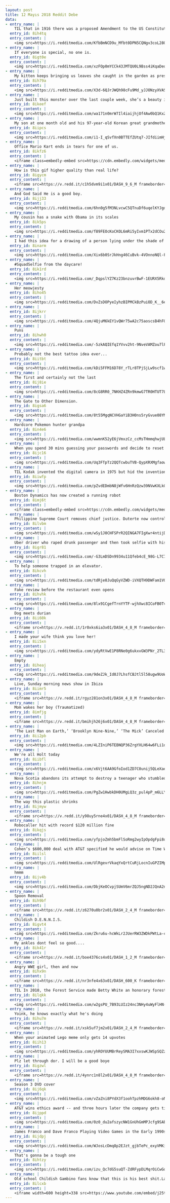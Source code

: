 ```yaml
---
layout: post
title: 12 Mayıs 2018 Reddit Debe
data:
- entry_name: |
    TIL that in 1916 there was a proposed Amendment to the US Constitution that would put all acts of war to a national vote, and anyone voting yes would have to register as a volunteer for service in the United States Army.
  entry_id: 8ih4tq
  entry_content: |
    <img src=https://i.redditmedia.com/KfbBmNCD9u_Mfbt0DPN5CQNgv3coL28QcwiF6t5nQXs.jpg?s=a4bf808671fbac8af728633458b7ede0 frameborder=0>
- entry_name: |
    If everyone is special, no one is.
  entry_id: 8igt0e
  entry_content: |
    <img src=https://i.redditmedia.com/xzFOp0mYCCk43JMTQU0L9Bss4iKqaDeqXdBQErMeLmo.jpg?s=70a35ffffd76c26908ca630c657168dc frameborder=0>
- entry_name: |
    My kitten keeps bringing us leaves she caught in the garden as presents. Today she was especially proud of this Very Big One.
  entry_id: 8ih79a
  entry_content: |
    <img src=https://i.redditmedia.com/X3d-6QJrJWQh98cFu9Md_yJJONzyXVAS4ZzL0pDM-Ds.jpg?s=762fa3283f545e9ed8a89d2978fb6523 frameborder=0>
- entry_name: |
    Just built this monster over the last couple week, she’s a beauty if I do say so myself!
  entry_id: 8ikeef
  entry_content: |
    <img src=https://i.redditmedia.com/wa171n0mrW7Il4iaijhjOf4Aw0bQ1KxZrLmr-za1Pf0.jpg?s=3b53c9c054e160d6240b9868f4519ea4 frameborder=0>
- entry_name: |
    My son at one month old and his 97-year-old Korean great grandmother
  entry_id: 8iipcs
  entry_content: |
    <img src=https://i.redditmedia.com/i1-I_qSvfXn0BTTEfZUtq7-JIfdiimHj9tJ5WGndr3c.jpg?s=faf3efbbf34716e26fdfc0039f40be64 frameborder=0>
- entry_name: |
    Office Mario Kart ends in tears for one of us.
  entry_id: 8ikfz6
  entry_content: |
    <iframe class=embedly-embed src=https://cdn.embedly.com/widgets/media.html?src=https%3A%2F%2Fgfycat.com%2Fifr%2FTiredJitteryEstuarinecrocodile&url=https%3A%2F%2Fgfycat.com%2FTiredJitteryEstuarinecrocodile&image=https%3A%2F%2Fthumbs.gfycat.com%2FTiredJitteryEstuarinecrocodile-size_restricted.gif&key=522baf40bd3911e08d854040d3dc5c07&type=text%2Fhtml&schema=gfycat width=600 height=338 scrolling=no frameborder=0 allowfullscreen></iframe>
- entry_name: |
    How is this gif higher quality than real life?
  entry_id: 8igycm
  entry_content: |
    <iframe src=https://v.redd.it/c1h5dvm9i1x01/DASH_9_6_M frameborder=0></iframe>
- entry_name: |
    And God Said He is a good boy.
  entry_id: 8ijj33
  entry_content: |
    <img src=https://i.redditmedia.com/6hn0g5fM3NLvcwC5QTnuDf6uqelKYJgdQIWqUyJoxks.jpg?s=cbc1aeed6952bf0ae249a938ac7391dc frameborder=0>
- entry_name: |
    My cousin has a snake with Obama in its scales
  entry_id: 8ik5ps
  entry_content: |
    <img src=https://i.redditmedia.com/f89FEOcKoCKOL6mRi5yIvm1PTx2dCOu2Rh8bFwe49Tc.jpg?s=6c8ca27d02b4e51cee8da5d000d066a2 frameborder=0>
- entry_name: |
    I had this idea for a drawing of a person lying under the shade of a tree, but all the areas in the shadow are carved out. Pleased with how it turned out and wanted to share here.
  entry_id: 8inarm
  entry_content: |
    <img src=https://i.redditmedia.com/Xix6b0SrJkHng46CuBvk-4VOnnoNQl-F9GOzHtnAXdA.jpg?s=03604137a41ff87165e778e94ee0bf70 frameborder=0>
- entry_name: |
    #SquadSelfie from the daycare!
  entry_id: 8ik1rd
  entry_content: |
    <img src=https://i.redditmedia.com/_DqpslYZ7Kz23bnzuvrBwF-1EURX5Rkdh98Mb9ioC7o.jpg?s=26ec4cdcbdd34ec7c258bad5210bbef8 frameborder=0>
- entry_name: |
    Her meowjesty
  entry_id: 8iho45
  entry_content: |
    <img src=https://i.redditmedia.com/DvZsDOPyeIyhzBIPMCkBzPuiOD_K__6e9V6SzpyJpII.jpg?s=df65c721a3e6cab39cce54d8e16d70d9 frameborder=0>
- entry_name: |
  entry_id: 8ijkrr
  entry_content: |
    <img src=https://i.redditmedia.com/4QjuM6kEY1vQWr75wA2c75aoscsB4hFQiWQ9WpuNKeg.png?s=b6e4e5ec563e78093f87bfc52827083d frameborder=0>
- entry_name: |
    Puns
  entry_id: 8ihwh0
  entry_content: |
    <img src=https://i.redditmedia.com/-5zkAQIEfq1YVvv2ht-9NveVAMZou7lFJVMbvpVNyu4.jpg?s=5b7eea34a2cdc99e7b491ed3db25b3e7 frameborder=0>
- entry_name: |
    Probably not the best tattoo idea ever...
  entry_id: 8iitbt
  entry_content: |
    <img src=https://i.redditmedia.com/kDi5FFM16D78Y_rTLr8TPjSjLw9scf1wppSgpYDPO5E.jpg?s=3454a55383f33c9d5789b9cfafa18893 frameborder=0>
- entry_name: |
    The first and certainly not the last
  entry_id: 8ij8ie
  entry_content: |
    <img src=https://i.redditmedia.com/8cG8RR0_7NKHZ4ZRn9kmwG7TR0HTUT7LhEeKLDFSwWU.jpg?s=2222d5efb65f9b76f45965bb8c0eb8fb frameborder=0>
- entry_name: |
    The Gate to Other Dimension.
  entry_id: 8igsa6
  entry_content: |
    <img src=https://i.redditmedia.com/8t55MgqNCVHGaYiB3H0ns5ryGvue08YMk3-aCI2BqRM.jpg?s=ea2b3c098934ee1d875cb9249f51b350 frameborder=0>
- entry_name: |
    Hardcore Pokemon hunter grandpa
  entry_id: 8in4e6
  entry_content: |
    <img src=https://i.redditmedia.com/wwmnK52yE6jVmxzCz_ccMsTHmmqhwjULq7Jf96MXc4c.jpg?s=793714ce0f17ab7a4a8fbc0a51d9f6e9 frameborder=0>
- entry_name: |
    When you spend 30 mins guessing your passwords and decide to reset it and this happens
  entry_id: 8ijc16
  entry_content: |
    <img src=https://i.redditmedia.com/Uq3FTpTz2QQTcwbuTVB-QypXRXMgfaowFrVq20bTu0o.png?s=a4b7d3717c1f633bd3f3882782097a06 frameborder=0>
- entry_name: |
    TIL Kodak invented the digital camera in 1975 but hid the invention because they feared it would jeopardize photographic film sales
  entry_id: 8iiwfp
  entry_content: |
    <img src=https://i.redditmedia.com/pZvdEDmbN8jWfv6HnRzQzw39NVwKXLkGxfehHXwwhfk.jpg?s=900652cf1f77728dc3f56052c1e6ea71 frameborder=0>
- entry_name: |
    Boston Dynamics has now created a running robot
  entry_id: 8imj6t
  entry_content: |
    <iframe class=embedly-embed src=https://cdn.embedly.com/widgets/media.html?src=https%3A%2F%2Fgfycat.com%2Fifr%2FUniformAdmiredHydra&url=https%3A%2F%2Fgfycat.com%2FUniformAdmiredHydra&image=https%3A%2F%2Fthumbs.gfycat.com%2FUniformAdmiredHydra-size_restricted.gif&key=2aa3c4d5f3de4f5b9120b660ad850dc9&type=text%2Fhtml&schema=gfycat width=600 height=338 scrolling=no frameborder=0 allowfullscreen></iframe>
- entry_name: |
    Philippine Supreme Court removes chief justice. Duterte now controls all the branches of the government.
  entry_id: 8ilvbm
  entry_content: |
    <img src=https://i.redditmedia.com/wSy1J0CHFSPrR2QINGA7FIgXwr4ntijD-yz3im1NAek.jpg?s=cc62fd8845bf527ebe3719306657cfad frameborder=0>
- entry_name: |
    Uber driver who raped drunk passenger and then took selfie with his victim jailed for 12 years
  entry_id: 8igr81
  entry_content: |
    <img src=https://i.redditmedia.com/-G3LmDSDn9934u11Qfeb4cE_98G-L7C7a-1PNXeWk-4.jpg?s=eb3260ea2e7ede51ce9a191ffba3c8b6 frameborder=0>
- entry_name: |
    To help someone trapped in an elevator.
  entry_id: 8ikcvh
  entry_content: |
    <img src=https://i.redditmedia.com/tdRje0JuQqGyVZWD-iVXQTH9DWFam1V0Bv3hHVb5qCU.jpg?s=8a9705afeffd63f11f8262c3c4bb1e35 frameborder=0>
- entry_name: |
    Fake review before the restaurant even opens
  entry_id: 8ihvhk
  entry_content: |
    <img src=https://i.redditmedia.com/8lx91CgefTrnYYTF-wjhXwc8ICoFB0TvHv3dBYhRDZY.jpg?s=0521887f93e0fa1a620fe2a2d74fdb3a frameborder=0>
- entry_name: |
    Dog meets durian
  entry_id: 8ii60k
  entry_content: |
    <iframe src=https://v.redd.it/1r0xks6ia3x01/DASH_4_8_M frameborder=0></iframe>
- entry_name: |
    I made your wife think you love her!
  entry_id: 8ii5xn
  entry_content: |
    <img src=https://i.redditmedia.com/ydyRtVwE1P8RNe0g6ukxvGW3PNr_2TL3ukwKPRK-3P8.jpg?s=a8ec347c2311c7a659e12570e1f6905f frameborder=0>
- entry_name: |
    Empty
  entry_id: 8iheaj
  entry_content: |
    <img src=https://i.redditmedia.com/9deZJk_Id0J7LhsfCBJtl5l58ugw9UoWx2xp6_d1X7c.gif?fm=jpg&s=6662525f9b8bbc93f3659862b35f1387 frameborder=0>
- entry_name: |
    Live, Sunday morning news show in Ibiza
  entry_id: 8iimr5
  entry_content: |
    <iframe src=https://v.redd.it/rgyz281on3x01/DASH_4_8_M frameborder=0></iframe>
- entry_name: |
    Mom wakes her boy (Traumatized)
  entry_id: 8imfjg
  entry_content: |
    <iframe src=https://v.redd.it/bmihjh26j6x01/DASH_4_8_M frameborder=0></iframe>
- entry_name: |
    ‘The Last Man on Earth,’ ‘Brooklyn Nine-Nine,’ ‘The Mick’ Canceled at Fox
  entry_id: 8ii2pb
  entry_content: |
    <img src=https://i.redditmedia.com/4LZIniP6TEBNQP36ZrgYXLH64w6FLi1qdVfL2hayZJ8.jpg?s=a3bf1bf813f58f17f4a377e15d6aa3cf frameborder=0>
- entry_name: |
    We're all Holt today
  entry_id: 8iibfl
  entry_content: |
    <img src=https://i.redditmedia.com/x6Vjt6AA9GfoIod1ZD7C0unij5QLeXaeSjgHwTydzJk.png?s=26cdf4c830e938bfe67917b22f83ac4a frameborder=0>
- entry_name: |
    Nova Scotia abandons its attempt to destroy a teenager who stumbled on a wide-open directory of sensitive information
  entry_id: 8ihnjm
  entry_content: |
    <img src=https://i.redditmedia.com/PgZw1HwbkDH0UMgLQ3z_pul4pP_m6LLY4LnybsVwBQY.jpg?s=5e1290b675ca2bbdab6defa8eced6131 frameborder=0>
- entry_name: |
    The way this plastic shrinks
  entry_id: 8ijmyw
  entry_content: |
    <iframe src=https://v.redd.it/y98uy5rne4x01/DASH_4_8_M frameborder=0></iframe>
- entry_name: |
    Robocaller hit with record $120 million fine
  entry_id: 8ikqjs
  entry_content: |
    <img src=https://i.redditmedia.com/yfpjoZmh5bmFlSoRmg2wyIpOpdgFpi8ooL4Eazg2URQ.jpg?s=35b464aa729cc635c399ac547d123787 frameborder=0>
- entry_name: |
    Cohen’s $600,000 deal with AT&T specified he would advise on Time Warner merger, internal company records show
  entry_id: 8iilsl
  entry_content: |
    <img src=https://i.redditmedia.com/UlRgevrVkaqYxQrtCuRjLocnIuGPZIMp-2Cw3KfH5lI.jpg?s=3860c4e9b4e249482be22d2654c94e65 frameborder=0>
- entry_name: |
    hmmm
  entry_id: 8ijv4b
  entry_content: |
    <img src=https://i.redditmedia.com/DbjKeOCvpjSUmV6mrZQJ5ngND2JQnA2njiqyN831mic.jpg?s=5a474f6ab342cbba17f29c0269afde80 frameborder=0>
- entry_name: |
    Spoon Removal
  entry_id: 8ih9bf
  entry_content: |
    <iframe src=https://v.redd.it/z6270u0br2x01/DASH_2_4_M frameborder=0></iframe>
- entry_name: |
    Childish D.E.N.N.I.S.
  entry_id: 8igvt4
  entry_content: |
    <img src=https://i.redditmedia.com/Zkru6u-hcWkLr2JUerRW3ZWDkPWtLa-c-dulDrMa1RE.gif?fm=jpg&s=537bcb22b16e9738c2f1593f17a1507e frameborder=0>
- entry_name: |
    My ankles dont feel so good....
  entry_id: 8ik41r
  entry_content: |
    <iframe src=https://v.redd.it/boe4376cs4x01/DASH_1_2_M frameborder=0></iframe>
- entry_name: |
    Angry WWE girl, then and now
  entry_id: 8ihx9n
  entry_content: |
    <iframe src=https://v.redd.it/nr3nfe4x63x01/DASH_600_K frameborder=0></iframe>
- entry_name: |
    TIL In 2010, the Forest Service made Betty White an honorary forest ranger. White said in previous interviews that she wanted to be a forest ranger as a little girl but that women were not allowed to do that then. When White received the honor, more than 1/3 of Forest Service employees were women.
  entry_id: 8ilqkk
  entry_content: |
    <img src=https://i.redditmedia.com/w2gsPU_7B93LUIz24nc3NHy4uWyFlHN-Zxum3HbyOKY.jpg?s=1f46c502b8c10c864ea3338488c208a5 frameborder=0>
- entry_name: |
    Yoink, he knows exactly what he's doing
  entry_id: 8ihu7m
  entry_content: |
    <iframe src=https://v.redd.it/xsk5uf7jm2x01/DASH_2_4_M frameborder=0></iframe>
- entry_name: |
    When your animated Lego meme only gets 14 upvotes
  entry_id: 8iih13
  entry_content: |
    <img src=https://i.redditmedia.com/yhROYUUMBrReySMA3I7xxswKJWSpSQZz5fWtW6gkr5Q.gif?fm=jpg&s=12d7fdc0a3c7579df335ca1325800c41 frameborder=0>
- entry_name: |
    Plz let through dor. I will be a good boye
  entry_id: 8igzwl
  entry_content: |
    <iframe src=https://v.redd.it/4ynrc1n8l2x01/DASH_4_8_M frameborder=0></iframe>
- entry_name: |
    Season 3 DVD cover
  entry_id: 8ij6qk
  entry_content: |
    <img src=https://i.redditmedia.com/vZaZni8PYdX3f1oohTpzhMDG6okh8-oN-urOideMMNc.jpg?s=06f5ea464417e4757d69fae98d2c58ba frameborder=0>
- entry_name: |
    AT&T wins ethics award -- and three hours later the company gets tied to Michael Cohen’s money mess
  entry_id: 8ijppd
  entry_content: |
    <img src=https://i.redditmedia.com/0z0_du2afszycNW1GnUhGmMPJcfg9SAb5ekV_m4kcJ8.jpg?s=1bf08523084f67aed2c1784d6ba4d511 frameborder=0>
- entry_name: |
    James Franco and Dave Franco Playing Video Games in the Early 1990s.
  entry_id: 8ijdpj
  entry_content: |
    <img src=https://i.redditmedia.com/WJosLcDmq8p2EJzt_gjbTePc_exyVMKiYK2iK_1g__U.jpg?s=72e5e1748a9e47a2386a1468f6f81167 frameborder=0>
- entry_name: |
    That's gonna be a tough one
  entry_id: 8ihtzy
  entry_content: |
    <img src=https://i.redditmedia.com/izu_Qc7dG5suQT-ZdRFypDLMqrOiCwGdJYlpz6Yhz-k.gif?fm=jpg&s=2dbaeb56dc24f1c0c427d39ae13dff00 frameborder=0>
- entry_name: |
    Old school Childish Gambino fans know that this is his best shit.La Biblioteca.
  entry_id: 8ilcxb
  entry_content: |
    <iframe width=600 height=338 src=https://www.youtube.com/embed/j25tkxg5Vws?feature=oembed&enablejsapi=1 frameborder=0 allow=autoplay; encrypted-media allowfullscreen></iframe>
---
```

